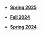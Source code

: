 <div class="grid cards" markdown>

- [__Spring 2025__](25-Sp.md)

- [__Fall 2024__](24-Fa.md)

- [__Spring 2024__](24-Sp.md)

  </div>
